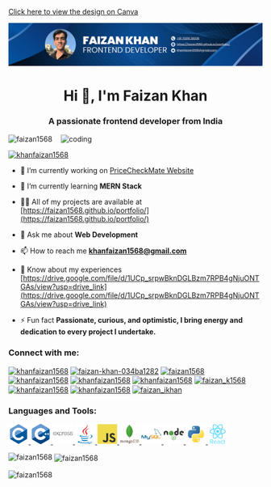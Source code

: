 [Click here to view the design on Canva](https://www.canva.com/design/DAGU9uL4TJg/3nWJyVYxNfEpCFND4Zqbqg/view?utm_content=DAGU9uL4TJg&utm_campaign=designshare&utm_medium=embeds&utm_source=link)


![logo](https://github.com/Faizan1568/Faizan1568/blob/main/careerbg.png)


<h1 align="center">Hi 👋, I'm Faizan Khan</h1>
<h3 align="center">A passionate frontend developer from India</h3>

<img align="right" alt="coding" width="400" src="https://i.giphy.com/26tn33aiTi1jkl6H6.webp">

<p align="left"> <img src="https://komarev.com/ghpvc/?username=faizan1568&label=Profile%20views&color=0e75b6&style=flat" alt="faizan1568" /> </p>

<p align="left"> <a href="https://twitter.com/khanfaizan1568" target="blank"><img src="https://img.shields.io/twitter/follow/khanfaizan1568?logo=twitter&style=for-the-badge" alt="khanfaizan1568" /></a> </p>

- 🔭 I’m currently working on [PriceCheckMate Website](https://github.com/Faizan1568/PriceCheckMate)

- 🌱 I’m currently learning **MERN Stack**

- 👨‍💻 All of my projects are available at [https://faizan1568.github.io/portfolio/](https://faizan1568.github.io/portfolio/)

- 💬 Ask me about **Web Development**

- 📫 How to reach me **khanfaizan1568@gmail.com**

- 📄 Know about my experiences [https://drive.google.com/file/d/1UCp_srpwBknDGLBzm7RPB4gNjuONTGAs/view?usp=drive_link](https://drive.google.com/file/d/1UCp_srpwBknDGLBzm7RPB4gNjuONTGAs/view?usp=drive_link)

- ⚡ Fun fact **Passionate, curious, and optimistic, I bring energy and dedication to every project I undertake.**

<h3 align="left">Connect with me:</h3>
<p align="left">
<a href="https://twitter.com/khanfaizan1568" target="blank"><img align="center" src="https://raw.githubusercontent.com/rahuldkjain/github-profile-readme-generator/master/src/images/icons/Social/twitter.svg" alt="khanfaizan1568" height="30" width="40" /></a>
<a href="https://linkedin.com/in/faizan-khan-034ba1282" target="blank"><img align="center" src="https://raw.githubusercontent.com/rahuldkjain/github-profile-readme-generator/master/src/images/icons/Social/linked-in-alt.svg" alt="faizan-khan-034ba1282" height="30" width="40" /></a>
<a href="https://codesandbox.com/faizan1568" target="blank"><img align="center" src="https://raw.githubusercontent.com/rahuldkjain/github-profile-readme-generator/master/src/images/icons/Social/codesandbox.svg" alt="faizan1568" height="30" width="40" /></a>
<a href="https://fb.com/khanfaizan1568" target="blank"><img align="center" src="https://raw.githubusercontent.com/rahuldkjain/github-profile-readme-generator/master/src/images/icons/Social/facebook.svg" alt="khanfaizan1568" height="30" width="40" /></a>
<a href="https://instagram.com/khanfaizan1568" target="blank"><img align="center" src="https://raw.githubusercontent.com/rahuldkjain/github-profile-readme-generator/master/src/images/icons/Social/instagram.svg" alt="khanfaizan1568" height="30" width="40" /></a>
<a href="https://medium.com/khanfaizan1568" target="blank"><img align="center" src="https://raw.githubusercontent.com/rahuldkjain/github-profile-readme-generator/master/src/images/icons/Social/medium.svg" alt="khanfaizan1568" height="30" width="40" /></a>
<a href="https://www.codechef.com/users/faizan_k1568" target="blank"><img align="center" src="https://cdn.jsdelivr.net/npm/simple-icons@3.1.0/icons/codechef.svg" alt="faizan_k1568" height="30" width="40" /></a>
<a href="https://www.hackerrank.com/khanfaizan1568" target="blank"><img align="center" src="https://raw.githubusercontent.com/rahuldkjain/github-profile-readme-generator/master/src/images/icons/Social/hackerrank.svg" alt="khanfaizan1568" height="30" width="40" /></a>
<a href="https://www.leetcode.com/khanfaizan1568" target="blank"><img align="center" src="https://raw.githubusercontent.com/rahuldkjain/github-profile-readme-generator/master/src/images/icons/Social/leet-code.svg" alt="khanfaizan1568" height="30" width="40" /></a>
<a href="https://discord.gg/faizan_ikhan" target="blank"><img align="center" src="https://raw.githubusercontent.com/rahuldkjain/github-profile-readme-generator/master/src/images/icons/Social/discord.svg" alt="faizan_ikhan" height="30" width="40" /></a>
</p>

<h3 align="left">Languages and Tools:</h3>
<p align="left"> <a href="https://www.cprogramming.com/" target="_blank" rel="noreferrer"> <img src="https://raw.githubusercontent.com/devicons/devicon/master/icons/c/c-original.svg" alt="c" width="40" height="40"/> </a> <a href="https://www.w3schools.com/cpp/" target="_blank" rel="noreferrer"> <img src="https://raw.githubusercontent.com/devicons/devicon/master/icons/cplusplus/cplusplus-original.svg" alt="cplusplus" width="40" height="40"/> </a> <a href="https://expressjs.com" target="_blank" rel="noreferrer"> <img src="https://raw.githubusercontent.com/devicons/devicon/master/icons/express/express-original-wordmark.svg" alt="express" width="40" height="40"/> </a> <a href="https://www.java.com" target="_blank" rel="noreferrer"> <img src="https://raw.githubusercontent.com/devicons/devicon/master/icons/java/java-original.svg" alt="java" width="40" height="40"/> </a> <a href="https://developer.mozilla.org/en-US/docs/Web/JavaScript" target="_blank" rel="noreferrer"> <img src="https://raw.githubusercontent.com/devicons/devicon/master/icons/javascript/javascript-original.svg" alt="javascript" width="40" height="40"/> </a> <a href="https://www.mongodb.com/" target="_blank" rel="noreferrer"> <img src="https://raw.githubusercontent.com/devicons/devicon/master/icons/mongodb/mongodb-original-wordmark.svg" alt="mongodb" width="40" height="40"/> </a> <a href="https://www.mysql.com/" target="_blank" rel="noreferrer"> <img src="https://raw.githubusercontent.com/devicons/devicon/master/icons/mysql/mysql-original-wordmark.svg" alt="mysql" width="40" height="40"/> </a> <a href="https://nodejs.org" target="_blank" rel="noreferrer"> <img src="https://raw.githubusercontent.com/devicons/devicon/master/icons/nodejs/nodejs-original-wordmark.svg" alt="nodejs" width="40" height="40"/> </a> <a href="https://www.python.org" target="_blank" rel="noreferrer"> <img src="https://raw.githubusercontent.com/devicons/devicon/master/icons/python/python-original.svg" alt="python" width="40" height="40"/> </a> <a href="https://reactjs.org/" target="_blank" rel="noreferrer"> <img src="https://raw.githubusercontent.com/devicons/devicon/master/icons/react/react-original-wordmark.svg" alt="react" width="40" height="40"/> </a> </p>

<p><img align="left" src="https://github-readme-stats.vercel.app/api/top-langs?username=faizan1568&show_icons=true&locale=en&layout=compact" alt="faizan1568" /></p>

<p>&nbsp;<img align="center" src="https://github-readme-stats.vercel.app/api?username=faizan1568&show_icons=true&locale=en" alt="faizan1568" /></p>

<p><img align="center" src="https://github-readme-streak-stats.herokuapp.com/?user=faizan1568&" alt="faizan1568" /></p>
